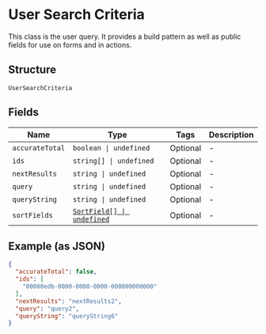 
# User Search Criteria

This class is the user query. It provides a build pattern as well as public fields for use on forms and in actions.

## Structure

`UserSearchCriteria`

## Fields

| Name | Type | Tags | Description |
|  --- | --- | --- | --- |
| `accurateTotal` | `boolean \| undefined` | Optional | - |
| `ids` | `string[] \| undefined` | Optional | - |
| `nextResults` | `string \| undefined` | Optional | - |
| `query` | `string \| undefined` | Optional | - |
| `queryString` | `string \| undefined` | Optional | - |
| `sortFields` | [`SortField[] \| undefined`](../../doc/models/sort-field.md) | Optional | - |

## Example (as JSON)

```json
{
  "accurateTotal": false,
  "ids": [
    "00000edb-0000-0000-0000-000000000000"
  ],
  "nextResults": "nextResults2",
  "query": "query2",
  "queryString": "queryString6"
}
```

